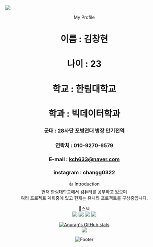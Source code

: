 <img src="https://capsule-render.vercel.app/api?type=waving&color=auto&height=300&section=header&text=chang's%20git&fontSize=90" />
<div align=center>

  My Profile   
  # 이름 : 김창현

  # 나이 : 23

  # 학교 : 한림대학교
  
  # 학과 : 빅데이터학과   

  ### 군대 : 28사단 포병연대 병장 만기전역
  ### 연락처 : 010-9270-6579
  ### E-mail : kch633@naver.com
  ### instagram : changg0322

    
  :thumbsup:
  Introduction   
  현재 한림대학교에서 컴퓨터를 공부하고 있으며   
  여러 프로젝트 계획중에 있고 현재는 유니티 프로젝트를 구상중입니다.   
  
  :muscle:스택   
  <img src="https://img.shields.io/badge/python-3178C6?style=flat&logo=Python&logoColor=white"/>
  <img src="https://img.shields.io/badge/Unity-D4911E?style=flat&logo=RobotFramework&logoColor=white"/>
  <img src="https://img.shields.io/badge/C-00CCBB?style=flat&logo=tC&logoColor=white"/>
  <img src="https://img.shields.io/badge/java-CC0000?style=flat&logo=tJavaScript&logoColor=white"/>
    
[![Anurag's GitHub stats](https://github-readme-stats.vercel.app/api?username=kimchanghyun325)](https://github.com/kimchanghyun325/github-readme-stats)  
  <img src="http://mazandi.herokuapp.com/api?handle={kimchanghyun325}&theme=warm"/>
  
  
  
  ![Footer](https://capsule-render.vercel.app/api?type=waving&color=auto&height=200&section=footer)
</div>

